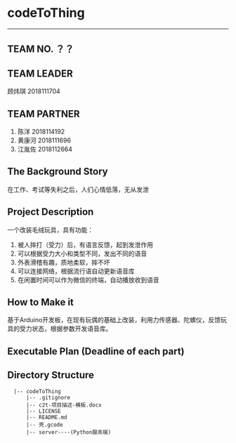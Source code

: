 # codeToThing

---

## TEAM NO. ？？

## TEAM LEADER

顾炜琪 2018111704

## TEAM PARTNER

1. 陈洋 2018114192
2. 黄康河 2018111696
3. 江胤佐 2018112664

## The Background Story

在工作、考试等失利之后，人们心情低落，无从发泄

## Project Description

一个改装毛绒玩具，具有功能：

1. 被人摔打（受力）后，有语言反馈，起到发泄作用
2. 可以根据受力大小和类型不同，发出不同的语音
3. 外表滑稽有趣，质地柔软，摔不坏
4. 可以连接网络，根据流行语自动更新语音库
5. 在闲置时间可以作为微信的终端，自动播放收到语音

## How to Make it

基于Arduino开发板，在现有玩偶的基础上改装，利用力传感器、陀螺仪，反馈玩具的受力状态，根据参数开发语音库。

## Executable Plan (Deadline of each part)

## Directory Structure

``` plain text
  |-- codeToThing
      |-- .gitignore
      |-- c2t-项目描述-模板.docx
      |-- LICENSE
      |-- README.md
      |-- 壳.gcode
      |-- server----(Python服务端)
```